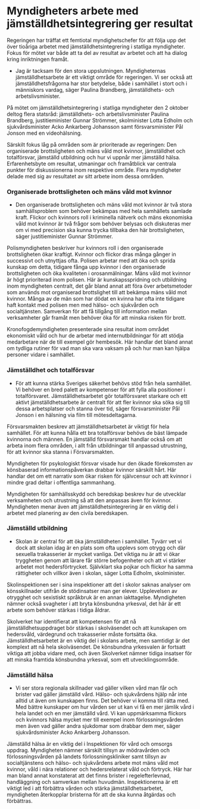 # Myndigheters arbete med jämställdhetsintegrering ger resultat

Regeringen har träffat ett femtiotal myndighetschefer för att följa upp det över tioåriga arbetet med jämställdhetsintegrering i statliga myndigheter. Fokus för mötet var både att ta del av resultat av arbetet och att ha dialog kring inriktningen framåt.

- Jag är tacksam för den stora uppslutningen. Myndigheternas jämställdhetsarbete är ett viktigt område för regeringen. Vi ser också att jämställdhetsfrågorna har stor betydelse, både i samhället i stort och i människors vardag, säger Paulina Brandberg, jämställdhets- och arbetslivsminister.

På mötet om jämställdhetsintegrering i statliga myndigheter den 2 oktober deltog flera statsråd: jämställdhets- och arbetslivsminister Paulina Brandberg, justitieminister Gunnar Strömmer, skolminister Lotta Edholm och sjukvårdsminister Acko Ankarberg Johansson samt försvarsminister Pål Jonson med en videohälsning.

Särskilt fokus låg på områden som är prioriterade av regeringen: Den organiserade brottsligheten och mäns våld mot kvinnor, jämställdhet och totalförsvar, jämställd utbildning och hur vi uppnår mer jämställd hälsa. Erfarenhetsbyte om resultat, utmaningar och framåtblick var centrala punkter för diskussionerna inom respektive område. Flera myndigheter delade med sig av resultatet av sitt arbete inom dessa områden.

### Organiserade brottsligheten och mäns våld mot kvinnor

- Den organiserade brottsligheten och mäns våld mot kvinnor är två stora samhällsproblem som behöver bekämpas med hela samhällets samlade kraft. Flickor och kvinnors roll i kriminella nätverk och mäns ekonomiska våld mot kvinnor är två frågor som behöver belysas och diskuteras mer om vi med precision ska kunna trycka tillbaka den här brottsligheten, säger justitieminister Gunnar Strömmer.

Polismyndigheten beskriver hur kvinnors roll i den organiserade brottsligheten ökar kraftigt. Kvinnor och flickor dras många gånger in successivt och utnyttjas ofta. Polisen arbetar med att öka och sprida kunskap om detta, tidigare fånga upp kvinnor i den organiserade brottsligheten och öka kvaliteten i orosanmälningar. Mäns våld mot kvinnor är högt prioriterad inom polisen. Här är kunskapsspridning och utbildning inom myndigheten centralt, det går bland annat att föra över arbetsmetoder som används mot organiserad brottslighet till att bekämpa mäns våld mot kvinnor. Många av de män som har dödat en kvinna har ofta inte tidigare haft kontakt med polisen men med hälso- och sjukvården och socialtjänsten. Samverkan för att få tillgång till information mellan verksamheter går framåt men behöver öka för att minska risken för brott.

Kronofogdemyndigheten presenterade sina resultat inom området ekonomiskt våld och hur de arbetar med internutbildningar för att stödja medarbetare när de till exempel gör hembesök. Här handlar det bland annat om tydliga rutiner för vad man ska vara vaksam på och hur man kan hjälpa personer vidare i samhället.

### Jämställdhet och totalförsvar

- För att kunna stärka Sveriges säkerhet behövs stöd från hela samhället. Vi behöver en bred palett av kompetenser för att fylla alla positioner i totalförsvaret. Jämställdhetsarbetet gör totalförsvaret starkare och ett aktivt jämställdhetsarbete är centralt för att fler kvinnor ska söka sig till dessa arbetsplatser och stanna över tid, säger försvarsminister Pål Jonson i en hälsning via film till mötesdeltagarna.

Försvarsmakten beskrev att jämställdhetsarbetet är viktigt för hela samhället. För att kunna hålla ett bra totalförsvar behövs de bäst lämpade kvinnorna och männen. En jämställd försvarsmakt handlar också om att arbeta inom flera områden, i allt från utbildningar till anpassad utrustning, för att kvinnor ska stanna i Försvarsmakten.

Myndigheten för psykologiskt försvar visade hur den ökade förekomsten av könsbaserad informationspåverkan drabbar kvinnor särskilt hårt. Här handlar det om ett narrativ som ökar risken för självcensur och att kvinnor i mindre grad deltar i offentliga sammanhang.

Myndigheten för samhällsskydd och beredskap beskrev hur de utvecklar verksamheten och utrustning så att den anpassas även för kvinnor. Myndigheten menar även att jämställdhetsintegrering är en viktig del i arbetet med planering av den civila beredskapen.

### Jämställd utbildning

- Skolan är central för att öka jämställdheten i samhället. Tyvärr vet vi dock att skolan idag är en plats som ofta upplevs som otrygg och där sexuella trakasserier är mycket vanliga. Det viktiga nu är att vi ökar tryggheten genom att lärare får större befogenheter och att vi stärker arbetet mot hedersförtrycket. Självklart ska pojkar och flickor ha samma rättigheter och villkor även i skolan, säger Lotta Edholm, skolminister.

Skolinspektionen ser i sina inspektioner att det i skolor saknas analyser om könsskillnader utifrån de stödinsatser man ger elever. Upplevelsen av otrygghet och sexistiskt språkbruk är en annan iakttagelse. Myndigheten nämner också svagheter i att bryta könsbundna yrkesval, det här är ett arbete som behöver stärkas i tidiga åldrar.

Skolverket har identifierat att kompetensen för att nå jämställdhetsuppdraget bör stärkas i skolväsendet och att kunskapen om hedersvåld, värdegrund och trakasserier måste fortsätta öka. Jämställdhetsarbetet är en viktig del i skolans arbete, men samtidigt är det komplext att nå hela skolväsendet. De könsbundna yrkesvalen är fortsatt viktiga att jobba vidare med, och även Skolverket nämner tidiga insatser för att minska framtida könsbundna yrkesval, som ett utvecklingsområde.

### Jämställd hälsa

- Vi ser stora regionala skillnader vad gäller vilken vård man får och brister vad gäller jämställd vård. Hälso- och sjukvårdens hjälp når inte alltid ut även om kunskapen finns. Det behöver vi komma till rätta med. Med bättre kunskaper om hur vården ser ut kan vi få en mer jämlik vård i hela landet och en mer jämställd vård. Vi kan uppmärksamma flickors och kvinnors hälsa mycket mer till exempel inom förlossningsvården men även vad gäller andra sjukdomar som drabbar dem mer, säger sjukvårdsminister Acko Ankarberg Johansson.

Jämställd hälsa är en viktig del i Inspektionen för vård och omsorgs uppdrag. Myndigheten nämner särskilt tillsyn av mödravården och förlossningsvården på landets förlossningskliniker samt tillsyn av socialtjänstens och hälso- och sjukvårdens arbete mot mäns våld mot kvinnor, våld i nära relationer och hedersrelaterat våld och förtryck. Här har man bland annat konstaterat att det finns brister i regelefterlevnad, handläggning och samverkan mellan huvudmän. Inspektionerna är ett viktigt led i att förbättra vården och stärka jämställdhetsarbetet, myndigheten återkopplar bristerna för att de ska kunna åtgärdas och förbättras.
